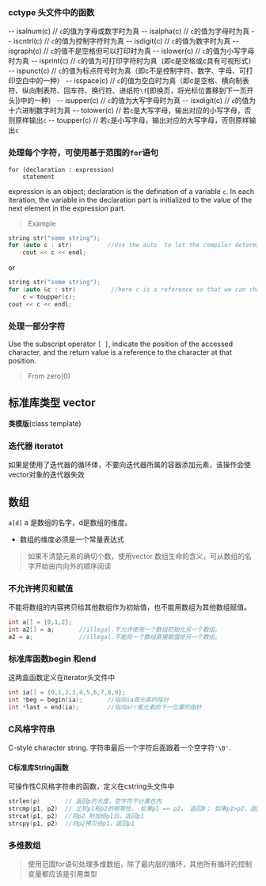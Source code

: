 
### cctype 头文件中的函数
-- isalnum(c)   // `c`的值为字母或数字时为真
-- isalpha(c)   // `c`的值为字母时为真
-- iscntrl(c)   // `c`的值为控制字符时为真
-- isdigit(c)   // `c`的值为数字时为真
-- isgraph(c)   // `c`的值不是空格但可以打印时为真
-- islower(c)   // `c`的值为小写字母时为真
-- isprint(c)   // `c`的值为可打印字符时为真（即c是空格或c具有可视形式）
-- ispunct(c)   // `c`的值为标点符号时为真（即c不是控制字符、数字、字母、可打印空白中的一种）
-- isspace(c)   // `c`的值为空白时为真（即c是空格、横向制表符、纵向制表符、回车符、换行符、进纸符`\f`[即换页，将光标位置移到下一页开头])中的一种）
-- isupper(c)   // `c`的值为大写字母时为真
-- isxdigit(c)  // `c`的值为十六进制数字时为真
-- tolower(c)   // 若`c`是大写字母，输出对应的小写字母，否则原样输出`c`
-- toupper(c)   // 若`c`是小写字母，输出对应的大写字母，否则原样输出`c`
### 处理每个字符，可使用基于范围的`for`语句

```
for (declaration : expression)
    statement
```
 expression is an object; declaration is the defination of a variable `c`. In each iteration, the variable in the declaration part is initialized to the value of the next element in the expression part.

> Example

```cpp
string str("some string");
for (auto c : str)          //Use the auto  to let the compiler determine the type of variable c
    cout << c << endl;
```

or
```cpp
string str("some string");
for (auto &c : str)          //here c is a reference so that we can change the value of str
    c = toupper(c);
cout << c << endl;
```
### 处理一部分字符
Use the subscript operator `[ ]`, indicate the position of the accessed character, and the return value is a reference to the character at that position. 
> From zero(0)

## 标准库类型 vector
**类模版**(class template)

### 迭代器 iteratot
如果是使用了迭代器的循环体，不要向迭代器所属的容器添加元素，该操作会使vector对象的迭代器失效

## 数组
`a[d]` a 是数组的名字，d是数组的维度。
- 数组的维度必须是一个常量表达式
> 如果不清楚元素的确切个数，使用vector
> 数组生命的含义，可从数组的名字开始由内向外的顺序阅读

### 不允许拷贝和赋值
不能将数组的内容拷贝给其他数组作为初始值，也不能用数组为其他数组赋值。
```cpp
int a[] = {0,1,2};
int a2[] = a;       //illegal.不允许使用一个数组初始化另一个数组。
a2 = a;             //illegal.不能将一个数组直接赋值给另一个数组。 
```

### 标准库函数begin 和end
这两盒函数定义在iterator头文件中
```cpp
int ia[] = {0,1,2,3,4,5,6,7,8,9};
int *beg = begin(ia);       //指向ia首元素的指针
int *last = end(ia);        //指向arr尾元素的下一位置的指针
```

###  C风格字符串
C-style character string. 字符串最后一个字符后面跟着一个空字符`'\0'`.

#### C标准库String函数
可操作性C风格字符串的函数，定义在cstring头文件中
```cpp
strlen(p)       // 返回p的长度，空字符不计算在内
strcmp(p1, p2)  // 比较p1和p2的相等性。 如果p1 == p2， 返回0； 如果p1>p2，返回一个正值；如果p1 < p2，返回一个负值。
strcat(p1, p2)  //将p2 附加给p1后，返回p1
strcpy(p1, p2)  //将p2拷贝给p1，返回p1
```

### 多维数组
>使用范围for语句处理多维数组，除了最内层的循环，其他所有循环的控制变量都应该是引用类型